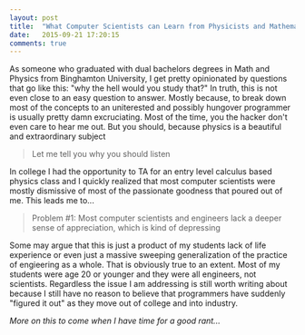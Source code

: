 ```yaml
---
layout: post
title:  "What Computer Scientists can Learn from Physicists and Mathematicians. And Vice Versa"
date:   2015-09-21 17:20:15
comments: true
---
```


As someone who graduated with dual bachelors degrees in Math and Physics from Binghamton University, I get pretty opinionated by questions that go like this: "why the hell would you study that?" In truth, this is not even close to an easy question to answer. Mostly because, to break down most of the concepts to an uniterested and possibly hungover programmer is usually pretty damn excruciating. Most of the time, you the hacker don't even care to hear me out. But you should, because physics is a beautiful and  extraordinary subject 

> Let me tell you why you should listen

In college I had the opportunity to TA for an entry level calculus based physics class and I quickly realized that most computer scientists were mostly dismissive of most of the passionate goodness that poured out of me. This leads me to...

> Problem #1: Most computer scientists and engineers lack a deeper sense of appreciation, which is kind of depressing

Some may argue that this is just a product of my students lack of life experience or even just a massive sweeping generalization of the practice of engieering as a whole. That is obviously true to an extent. Most of my students were age 20 or younger and they were all engineers, not scientists. Regardless the issue I am addressing is still worth writing about because I still have no reason to believe that programmers have suddenly "figured it out" as they move out of college and into industry.

_More on this to come when I have time for a good rant..._